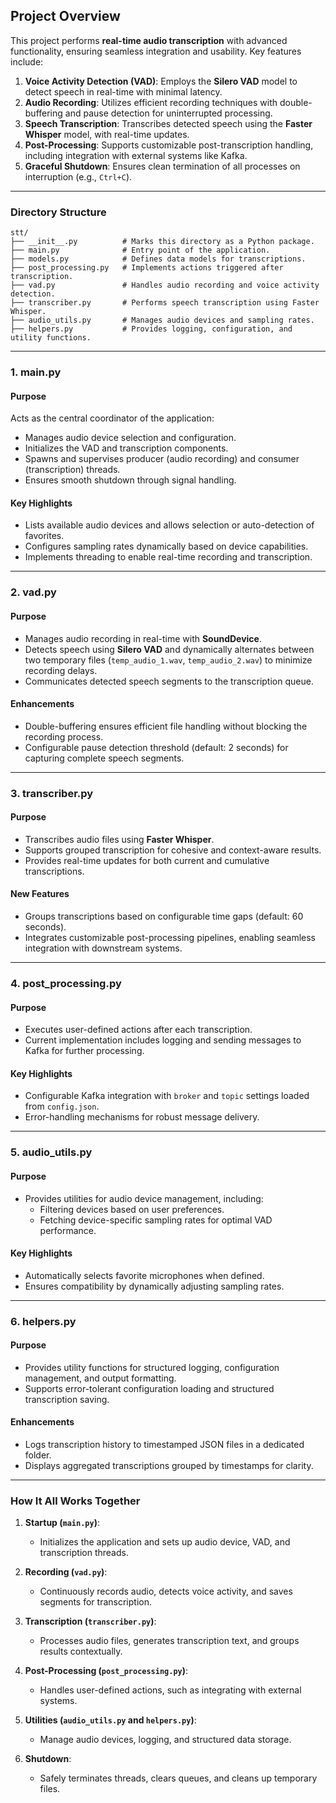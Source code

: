 ## **Project Overview**

This project performs **real-time audio transcription** with advanced functionality, ensuring seamless integration and usability. Key features include:

1. **Voice Activity Detection (VAD)**: Employs the **Silero VAD** model to detect speech in real-time with minimal latency.
2. **Audio Recording**: Utilizes efficient recording techniques with double-buffering and pause detection for uninterrupted processing.
3. **Speech Transcription**: Transcribes detected speech using the **Faster Whisper** model, with real-time updates.
4. **Post-Processing**: Supports customizable post-transcription handling, including integration with external systems like Kafka.
5. **Graceful Shutdown**: Ensures clean termination of all processes on interruption (e.g., `Ctrl+C`).

---

### **Directory Structure**
```plaintext
stt/
├── __init__.py          # Marks this directory as a Python package.
├── main.py              # Entry point of the application.
├── models.py            # Defines data models for transcriptions.
├── post_processing.py   # Implements actions triggered after transcription.
├── vad.py               # Handles audio recording and voice activity detection.
├── transcriber.py       # Performs speech transcription using Faster Whisper.
├── audio_utils.py       # Manages audio devices and sampling rates.
├── helpers.py           # Provides logging, configuration, and utility functions.
```

---

### **1. main.py**

#### **Purpose**
Acts as the central coordinator of the application:
- Manages audio device selection and configuration.
- Initializes the VAD and transcription components.
- Spawns and supervises producer (audio recording) and consumer (transcription) threads.
- Ensures smooth shutdown through signal handling.

#### **Key Highlights**
- Lists available audio devices and allows selection or auto-detection of favorites.
- Configures sampling rates dynamically based on device capabilities.
- Implements threading to enable real-time recording and transcription.

---

### **2. vad.py**

#### **Purpose**
- Manages audio recording in real-time with **SoundDevice**.
- Detects speech using **Silero VAD** and dynamically alternates between two temporary files (`temp_audio_1.wav`, `temp_audio_2.wav`) to minimize recording delays.
- Communicates detected speech segments to the transcription queue.

#### **Enhancements**
- Double-buffering ensures efficient file handling without blocking the recording process.
- Configurable pause detection threshold (default: 2 seconds) for capturing complete speech segments.

---

### **3. transcriber.py**

#### **Purpose**
- Transcribes audio files using **Faster Whisper**.
- Supports grouped transcription for cohesive and context-aware results.
- Provides real-time updates for both current and cumulative transcriptions.

#### **New Features**
- Groups transcriptions based on configurable time gaps (default: 60 seconds).
- Integrates customizable post-processing pipelines, enabling seamless integration with downstream systems.

---

### **4. post_processing.py**

#### **Purpose**
- Executes user-defined actions after each transcription.
- Current implementation includes logging and sending messages to Kafka for further processing.

#### **Key Highlights**
- Configurable Kafka integration with `broker` and `topic` settings loaded from `config.json`.
- Error-handling mechanisms for robust message delivery.

---

### **5. audio_utils.py**

#### **Purpose**
- Provides utilities for audio device management, including:
  - Filtering devices based on user preferences.
  - Fetching device-specific sampling rates for optimal VAD performance.

#### **Key Highlights**
- Automatically selects favorite microphones when defined.
- Ensures compatibility by dynamically adjusting sampling rates.

---

### **6. helpers.py**

#### **Purpose**
- Provides utility functions for structured logging, configuration management, and output formatting.
- Supports error-tolerant configuration loading and structured transcription saving.

#### **Enhancements**
- Logs transcription history to timestamped JSON files in a dedicated folder.
- Displays aggregated transcriptions grouped by timestamps for clarity.

---

### **How It All Works Together**

1. **Startup (`main.py`)**:
   - Initializes the application and sets up audio device, VAD, and transcription threads.

2. **Recording (`vad.py`)**:
   - Continuously records audio, detects voice activity, and saves segments for transcription.

3. **Transcription (`transcriber.py`)**:
   - Processes audio files, generates transcription text, and groups results contextually.

4. **Post-Processing (`post_processing.py`)**:
   - Handles user-defined actions, such as integrating with external systems.

5. **Utilities (`audio_utils.py` and `helpers.py`)**:
   - Manage audio devices, logging, and structured data storage.

6. **Shutdown**:
   - Safely terminates threads, clears queues, and cleans up temporary files.
